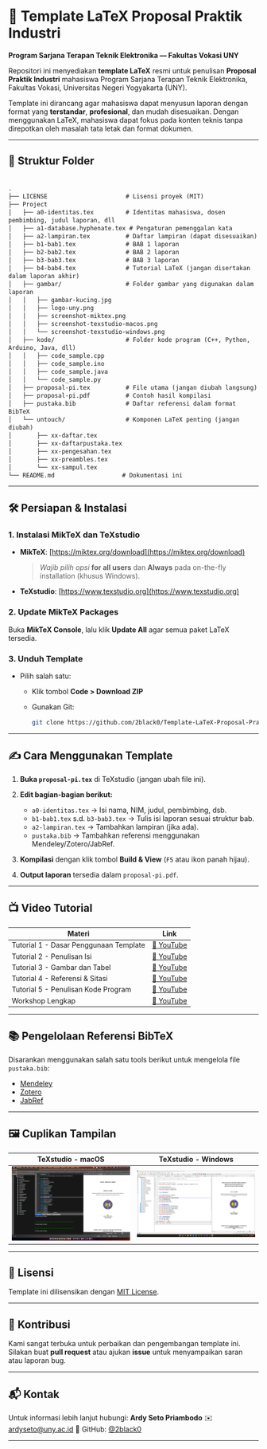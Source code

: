 # 📘 Template LaTeX Proposal Praktik Industri

**Program Sarjana Terapan Teknik Elektronika — Fakultas Vokasi UNY**

Repositori ini menyediakan **template LaTeX** resmi untuk penulisan **Proposal Praktik Industri** mahasiswa Program Sarjana Terapan Teknik Elektronika, Fakultas Vokasi, Universitas Negeri Yogyakarta (UNY).

Template ini dirancang agar mahasiswa dapat menyusun laporan dengan format yang **terstandar**, **profesional**, dan mudah disesuaikan. Dengan menggunakan LaTeX, mahasiswa dapat fokus pada konten teknis tanpa direpotkan oleh masalah tata letak dan format dokumen.

---

## 📂 Struktur Folder

```

.
├── LICENSE                      # Lisensi proyek (MIT)                  
├── Project
│   ├── a0-identitas.tex         # Identitas mahasiswa, dosen pembimbing, judul laporan, dll
│   ├── a1-database.hyphenate.tex # Pengaturan pemenggalan kata
│   ├── a2-lampiran.tex          # Daftar lampiran (dapat disesuaikan)
│   ├── b1-bab1.tex              # BAB 1 laporan
│   ├── b2-bab2.tex              # BAB 2 laporan
│   ├── b3-bab3.tex              # BAB 3 laporan
│   ├── b4-bab4.tex              # Tutorial LaTeX (jangan disertakan dalam laporan akhir)
│   ├── gambar/                  # Folder gambar yang digunakan dalam laporan
│   │   ├── gambar-kucing.jpg
│   │   ├── logo-uny.png
│   │   ├── screenshot-miktex.png
│   │   ├── screenshot-texstudio-macos.png
│   │   └── screenshot-texstudio-windows.png
│   ├── kode/                    # Folder kode program (C++, Python, Arduino, Java, dll)
│   │   ├── code_sample.cpp
│   │   ├── code_sample.ino
│   │   ├── code_sample.java
│   │   └── code_sample.py
│   ├── proposal-pi.tex          # File utama (jangan diubah langsung)
│   ├── proposal-pi.pdf          # Contoh hasil kompilasi
│   ├── pustaka.bib              # Daftar referensi dalam format BibTeX
│   └── untouch/                 # Komponen LaTeX penting (jangan diubah)
│       ├── xx-daftar.tex
│       ├── xx-daftarpustaka.tex
│       ├── xx-pengesahan.tex
│       ├── xx-preambles.tex
│       └── xx-sampul.tex
└── README.md                   # Dokumentasi ini

```

---

## 🛠️ Persiapan & Instalasi

### 1. Instalasi MikTeX dan TeXstudio

* **MikTeX**: [https://miktex.org/download](https://miktex.org/download)

  > *Wajib pilih opsi* **for all users** dan **Always** pada on-the-fly installation (khusus Windows).
* **TeXstudio**: [https://www.texstudio.org](https://www.texstudio.org)

### 2. Update MikTeX Packages

Buka **MikTeX Console**, lalu klik **Update All** agar semua paket LaTeX tersedia.

### 3. Unduh Template

* Pilih salah satu:

  * Klik tombol **Code > Download ZIP**
  * Gunakan Git:

    ```bash
    git clone https://github.com/2black0/Template-LaTeX-Proposal-Praktik-Industri.git
    ```

---

## ✍️ Cara Menggunakan Template

1. **Buka `proposal-pi.tex`** di TeXstudio (jangan ubah file ini).
2. **Edit bagian-bagian berikut:**

   * `a0-identitas.tex` → Isi nama, NIM, judul, pembimbing, dsb.
   * `b1-bab1.tex` s.d. `b3-bab3.tex` → Tulis isi laporan sesuai struktur bab.
   * `a2-lampiran.tex` → Tambahkan lampiran (jika ada).
   * `pustaka.bib` → Tambahkan referensi menggunakan Mendeley/Zotero/JabRef.
3. **Kompilasi** dengan klik tombol **Build & View** (`F5` atau ikon panah hijau).
4. **Output laporan** tersedia dalam `proposal-pi.pdf`.

---

## 📺 Video Tutorial

| Materi                                 | Link                                       |
| -------------------------------------- | ------------------------------------------ |
| Tutorial 1 - Dasar Penggunaan Template | [🎥 YouTube](https://youtu.be/lnPTVrOGB90) |
| Tutorial 2 - Penulisan Isi             | [🎥 YouTube](https://youtu.be/4Qk_2pknhsM) |
| Tutorial 3 - Gambar dan Tabel          | [🎥 YouTube](https://youtu.be/oxY1mbZgv94) |
| Tutorial 4 - Referensi & Sitasi        | [🎥 YouTube](https://youtu.be/goq-IS4WJW4) |
| Tutorial 5 - Penulisan Kode Program    | [🎥 YouTube](https://youtu.be/JeSJ0mYfxA0) |
| Workshop Lengkap                       | [🎥 YouTube](https://youtu.be/anMLRydjDOE) |

---

## 📚 Pengelolaan Referensi BibTeX

Disarankan menggunakan salah satu tools berikut untuk mengelola file `pustaka.bib`:

* [Mendeley](https://www.mendeley.com/)
* [Zotero](https://www.zotero.org/)
* [JabRef](https://www.jabref.org/)

---

## 🖼️ Cuplikan Tampilan

| TeXstudio - macOS                                     | TeXstudio - Windows                                     |
| ----------------------------------------------------- | ------------------------------------------------------- |
| ![Mac](Project/gambar/screenshot-texstudio-macos.png) | ![Win](Project/gambar/screenshot-texstudio-windows.png) |

---

## 📄 Lisensi

Template ini dilisensikan dengan [MIT License](LICENSE).

---

## 🤝 Kontribusi

Kami sangat terbuka untuk perbaikan dan pengembangan template ini.
Silakan buat **pull request** atau ajukan **issue** untuk menyampaikan saran atau laporan bug.

---

## 📬 Kontak

Untuk informasi lebih lanjut hubungi:
**Ardy Seto Priambodo**
✉️ [ardyseto@uny.ac.id](mailto:ardyseto@uny.ac.id)
👤 GitHub: [@2black0](https://github.com/2black0)

---
